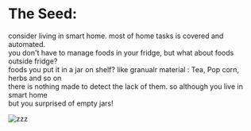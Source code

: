 # The Seed:
consider living in smart home. most of home tasks is covered and automated.</br>
you don't have to manage foods in your fridge, but what about foods outside fridge?</br>
foods you put it in a jar on shelf? like granualr material : Tea, Pop corn, herbs and so on </br>
there is nothing made to detect the lack of them. so although you live in smart home </br>
but you surprised of empty jars! </br>

![zzz](https://github.com/ahmed-kamal91/Snojar_smart_container/assets/91970695/817efc5a-6cb9-4be7-8a53-15f2d255ec1b)




  
  
